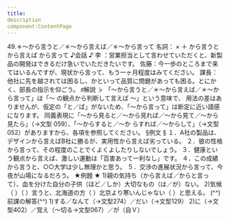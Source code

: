 ```yaml
---
title:
description
component:ContentPage
---
```



49.＊～から言うと／＊～から言えば／＊～から言って
名詞： × ＋ から言うと から言えば から言って
♪会話 ♪
李 ：営業担当として言わせていただくと、新製品の開発はできるだけ急いでいただきたいです。 佐藤：今一歩のところまで来てはいるんですが、現状から言って、もう一ヶ月程度はみてください。 課長：他社に先を越されては困るし、かといって品質に問題があっても困る。とにかく、部長の指示を仰ごう。
♯解説 ♭
「～から言うと／＊～から言えば／＊～から言って」は「～ の観点から判断して言えば ～」という意味で、 用法の差はありませんが、仮定の「と／ば」がないため、「～から言って」は断定に近い語感になります。
同義表現に「～から見ると／～から見れば／～から見て／～から見たら」（→文型 059）、「～からすると／～か
らすれば／～からして」（→文型052）がありますから、各項を参照してください。
§例文 §
１．A社の製品は、デザインから言えばB社に勝るが、実用性から言えば劣っている。
２．彼の性格から言って、その程度のことでくよくよしたりしないでしょう。
３．健康という観点から言えば、激しい運動は「百害あって一利なし」です。
４．この成績から言うと、○○大学は少し無理かと思う。
５．交渉の進展状況から言って、今夜が山場になるだろう。
★例題 ★
1)親の気持ち（から言えば／からと言って）、血を分けた自分の子供（ほど／しか）大切なもの（は／が）ない。
2)気候（ ）（ ）言うと、北海道の方（ ）北京より寒いんじゃない（ ）と思える。
(^^)前課の解答(^^)
1)する／なんて（→文型274）／だい（→文型129）
2)に（→文型402）／覚え（～切る→文型067）／が（自Ｖ）
